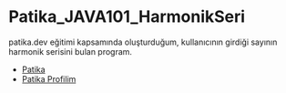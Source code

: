 # Patika_JAVA101_HarmonikSeri
patika.dev eğitimi kapsamında oluşturduğum, kullanıcının girdiği sayının harmonik serisini bulan program. 

- [Patika](https://app.patika.dev/)
- [Patika Profilim](https://app.patika.dev/aytac)
